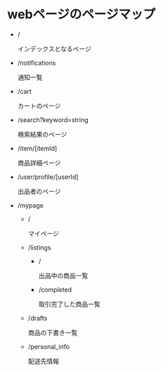 # webページのページマップ

- /

  インデックスとなるページ

- /notifications

  通知一覧

- /cart

  カートのページ

- /search?keyword=string

  検索結果のページ

- /item/[itemId]

  商品詳細ページ

- /user/profile/[userId]

  出品者のページ

- /mypage

  - /

    マイページ

  - /listings

    - /

      出品中の商品一覧

    - /completed

      取引完了した商品一覧

  - /drafts

    商品の下書き一覧

  - /personal_info

    配送先情報
